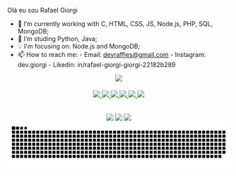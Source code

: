 Olá eu sou Rafael Giorgi

- 🔭 I’m currently working with C, HTML, CSS, JS, Node.js, PHP, SQL, MongoDB;
- 🌱 I’m studing Python, Java;
- 💡 I'm focusing on: Node.js and MongoDB;
- 📫 How to reach me: 
        - Email: devraffles@gmail.com
        - Instagram: dev.giorgi
        - Likedin: in/rafael-giorgi-giorgi-22182b289

<div align="center">
  <a href="https://github.com/rafaelnator">
  <img height="180em" src="https://github-readme-stats.vercel.app/api/top-langs/?username=rafaelnator&layout=compact&langs_count=7&theme=transparent"/>
</div>


<div display="flexbox" gap="1rem" align="center"> <br>
  <img src="https://cdn.jsdelivr.net/gh/devicons/devicon/icons/c/c-original.svg" height="50px"/>
  <img src="https://cdn.jsdelivr.net/gh/devicons/devicon/icons/html5/html5-original.svg" height="50px"/>
  <img src="https://cdn.jsdelivr.net/gh/devicons/devicon/icons/css3/css3-original.svg" height="50px"/>       
  <img src="https://cdn.jsdelivr.net/gh/devicons/devicon/icons/nodejs/nodejs-original.svg" height="50px"/>       
  <img src="https://cdn.jsdelivr.net/gh/devicons/devicon/icons/mysql/mysql-original-wordmark.svg" height="50px"/>
  <img src="https://cdn.jsdelivr.net/gh/devicons/devicon/icons/mongodb/mongodb-original-wordmark.svg" height="50px"/>
</div> <br>

<div display="flexbox" gap="1rem" align="center"><br>
<a href="https://www.instagram.com/dev.giorgii/" target="_blank"><img src="https://img.shields.io/badge/-Instagram-%23E4405F?style=for-the-badge&logo=instagram&logoColor=white" target="_blank"></a>
<a href = "mailto:devraffles@gmail.com"><img src="https://img.shields.io/badge/-Gmail-%23333?style=for-the-badge&logo=gmail&logoColor=white" target="_blank"></a>
<a href="https://www.linkedin.com/in/rafael-giorgi-giorgi-22182b289/" target="_blank"><img src="https://img.shields.io/badge/-LinkedIn-%230077B5?style=for-the-badge&logo=linkedin&logoColor=white" target="_blank"></a> 
</div>

<picture>
  <source
    media="(prefers-color-scheme: light)"
    srcset="https://raw.githubusercontent.com/platane/snk/output/github-contribution-grid-snake-dark.svg"
  />
  <source
    media="(prefers-color-scheme: light)"
    srcset="https://raw.githubusercontent.com/platane/snk/output/github-contribution-grid-snake.svg"
  />
  <img
    alt="github contribution grid snake animation"
    src="https://raw.githubusercontent.com/platane/snk/output/github-contribution-grid-snake.svg"
  />
</picture>
